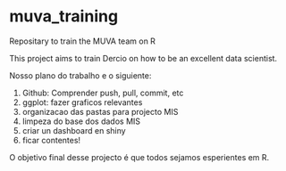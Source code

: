 # muva_training
Repositary to train the MUVA team on R

This project aims to train Dercio on how to be an excellent data scientist.

Nosso plano do trabalho e o siguiente:

1) Github: Comprender push, pull, commit, etc
2) ggplot: fazer graficos relevantes
3) organizacao das pastas para projecto MIS
4) limpeza do base dos dados MIS
5) criar un dashboard en shiny 
6) ficar contentes!

 
O objetivo final desse projecto é que todos sejamos esperientes em R.
